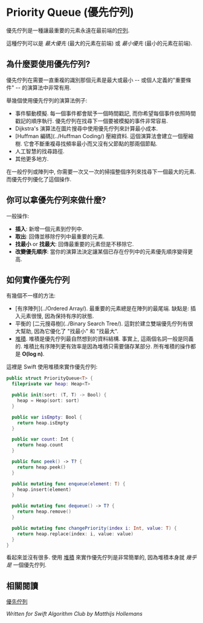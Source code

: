 # Priority Queue (優先佇列)
<!--
A priority queue is a [queue](../Queue/) where the most important element is always at the front.

The queue can be a *max-priority* queue (largest element first) or a *min-priority* queue (smallest element first).
-->

優先佇列是一種讓最重要的元素永遠在最前端的[佇列](../Queue/).

這種佇列可以是 *最大優先* (最大的元素在前端) 或  *最小優先* (最小的元素在前端).


<!--
## Why use a priority queue?

Priority queues are useful for algorithms that need to process a (large) number of items and where you repeatedly need to identify which one is now the biggest or smallest -- or however you define "most important".

Examples of algorithms that can benefit from a priority queue:

- Event-driven simulations. Each event is given a timestamp and you want events to be performed in order of their timestamps. The priority queue makes it easy to find the next event that needs to be simulated.
- Dijkstra's algorithm for graph searching uses a priority queue to calculate the minimum cost.
- [Huffman coding](../Huffman Coding/) for data compression. This algorithm builds up a compression tree. It repeatedly needs to find the two nodes with the smallest frequencies that do not have a parent node yet.
- A* pathfinding for artificial intelligence.
- Lots of other places!

With a regular queue or plain old array you'd need to scan the entire sequence over and over to find the next largest item. A priority queue is optimized for this sort of thing.
-->

## 為什麼要使用優先佇列?

優先佇列在需要一直重複的識別那個元素是最大或最小 -- 或個人定義的"重要條件" -- 的演算法中非常有用.

舉幾個使用優先佇列的演算法例子:

- 事件驅動模擬. 每一個事件都會賦予一個時間戳記, 而你希望每個事件依照時間戳記的順序執行. 優先佇列在找尋下一個要被模擬的事件非常容易.
- Dijkstra's 演算法在圖片搜尋中使用優先佇列來計算最小成本.
- [Huffman 編碼](../Huffman Coding/) 壓縮資料. 這個演算法會建立一個壓縮樹. 它會不斷重複尋找頻率最小而又沒有父節點的那兩個節點. 
- 人工智慧的找尋路徑.
- 其他更多地方.

在一般佇列或陣列中, 你需要一次又一次的掃描整個序列來找尋下一個最大的元素. 而優先佇列優化了這個操作.

<!--
## What can you do with a priority queue?

Common operations on a priority queue:

- **Enqueue**: inserts a new element into the queue.
- **Dequeue**: removes and returns the queue's most important element.
- **Find Minimum** or **Find Maximum**: returns the most important element but does not remove it.
- **Change Priority**: for when your algorithm decides that an element has become more important while it's already in the queue.
-->

## 你可以拿優先佇列來做什麼?

一般操作:

- **插入**: 新增一個元素到佇列中.
- **取出**: 回傳並移除佇列中最重要的元素.
- **找最小** or **找最大**: 回傳最重要的元素但是不移除它.
- **改變優先順序**:  當你的演算法決定讓某個已存在佇列中的元素優先順序變得更高.

<!--
## How to implement a priority queue

There are different ways to implement priority queues:

- As a [sorted array](../Ordered Array/). The most important item is at the end of the array. Downside: inserting new items is slow because they must be inserted in sorted order.
- As a balanced [binary search tree](../Binary Search Tree/). This is great for making a double-ended priority queue because it implements both "find minimum" and "find maximum" efficiently.
- As a [heap](../Heap/). The heap is a natural data structure for a priority queue. In fact, the two terms are often used as synonyms. A heap is more efficient than a sorted array because a heap only has to be partially sorted. All heap operations are **O(log n)**.

Here's a Swift priority queue based on a heap:
-->

## 如何實作優先佇列

有幾個不一樣的方法:

- [有序陣列](../Ordered Array/). 最重要的元素總是在陣列的最尾端. 缺點是: 插入元素很慢, 因為保持有序的狀態.
- 平衡的 [二元搜尋樹](../Binary Search Tree/). 這對於建立雙端優先佇列有很大幫助, 因為它優化了 "找最小" 和 "找最大".
- [堆積](../Heap/). 堆積是優先佇列最自然想到的資料結構. 事實上, 這兩個名詞一般是同義的. 堆積比有序陣列更有效率是因為堆積只需要儲存某部分. 所有堆積的操作都是 **O(log n)**.

這裡是 Swift 使用堆積來實作優先佇列:


```swift
public struct PriorityQueue<T> {
  fileprivate var heap: Heap<T>

  public init(sort: (T, T) -> Bool) {
    heap = Heap(sort: sort)
  }

  public var isEmpty: Bool {
    return heap.isEmpty
  }

  public var count: Int {
    return heap.count
  }

  public func peek() -> T? {
    return heap.peek()
  }

  public mutating func enqueue(element: T) {
    heap.insert(element)
  }

  public mutating func dequeue() -> T? {
    return heap.remove()
  }

  public mutating func changePriority(index i: Int, value: T) {
    return heap.replace(index: i, value: value)
  }
}
```

<!--
As you can see, there's nothing much to it. Making a priority queue is easy if you have a [heap](../Heap/) because a heap *is* pretty much a priority queue.

## See also

[Priority Queue on Wikipedia](https://en.wikipedia.org/wiki/Priority_queue)
-->


看起來並沒有很多. 使用 [堆積](../Heap/) 來實作優先佇列是非常簡單的, 因為堆積本身就 *幾乎是* 一個優先佇列.

## 相關閱讀

[優先佇列](https://en.wikipedia.org/wiki/Priority_queue)

*Written for Swift Algorithm Club by Matthijs Hollemans*
